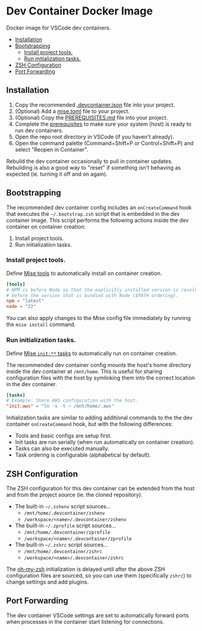 # Dev Container Docker Image

Docker image for VSCode dev containers.

- [Installation](#installation)
- [Bootstrapping](#bootstrapping)
  - [Install project tools.](#install-project-tools)
  - [Run initialization tasks.](#run-initialization-tasks)
- [ZSH Configuration](#zsh-configuration)
- [Port Forwarding](#port-forwarding)

## Installation

1. Copy the recommended [.devcontainer.json](.devcontainer.json) file into your project.
2. (Optional) Add a [mise.toml](#tools-mise) file to your project.
3. (Optional) Copy the [PREREQUISITES.md](PREREQUISITES.md) file into your project.
4. Complete the [prerequisites](PREREQUISITES.md) to make sure your system (host) is ready to run dev containers.
5. Open the repo root directory in VSCode (if you haven't already).
6. Open the command palette (Command+Shift+P or Control+Shift+P) and select "Reopen in Container".

Rebuild the dev container occasionally to pull in container updates. Rebuilding is also a good way to "reset" if something isn't behaving as expected (ie. turning it off and on again).

## Bootstrapping

The recommended dev container config includes an `onCreateCommand` hook that executes the `~/.bootstrap.zsh` script that is embedded in the dev container image. This script performs the following actions inside the dev container on container creation:

1. Install project tools.
2. Run initialization tasks.

### Install project tools.

Define [Mise tools](https://mise.jdx.dev/dev-tools/) to automatically install on container creation.

```toml
[tools]
# NPM is before Node so that the explicitly installed version is resolved
# before the version that is bundled with Node ($PATH ordering).
npm = "latest"
node = "22"
```

You can also apply changes to the Mise config file immediately by running the `mise install` command.

### Run initialization tasks.

Define [Mise `init:**` tasks](https://mise.jdx.dev/tasks/) to automatically run on container creation.

The recommended dev container config mounts the host's home directory inside the dev container at `/mnt/home`. This is useful for sharing configuration files with the host by symlinking them into the correct location in the dev container.

```toml
[tasks]
# Example: Share AWS configuration with the host.
"init:aws" = "ln -s -t ~ /mnt/home/.aws"
```

Initialization tasks are similar to adding additional commands to the the dev container `onCreateCommand` hook, but with the following differences:

- Tools and basic configs are setup first.
- Init tasks are run serially (when run automatically on container creation).
- Tasks can also be executed manually.
- Task ordering is configurable (alphabetical by default).

## ZSH Configuration

The ZSH configuration for this dev container can be extended from the host and from the project source (ie. the cloned repository).

- The built-in `~/.zshenv` script sources...
  - `/mnt/home/.devcontainer/zshenv`
  - `/workspace/<name>/.devcontainer/zshenv`
- The built-in `~/.zprofile` script sources...
  - `/mnt/home/.devcontainer/zprofile`
  - `/workspace/<name>/.devcontainer/zprofile`
- The built-in `~/.zshrc` script sources...
  - `/mnt/home/.devcontainer/zshrc`
  - `/workspace/<name>/.devcontainer/zshrc`

The [oh-my-zsh](https://ohmyz.sh/) initialization is delayed until after the above ZSH configuration files are sourced, so you can use them (specifically `zshrc`) to change settings and add plugins.

## Port Forwarding

The dev container VSCode settings are set to automatically forward ports when processes in the container start listening for connections.
